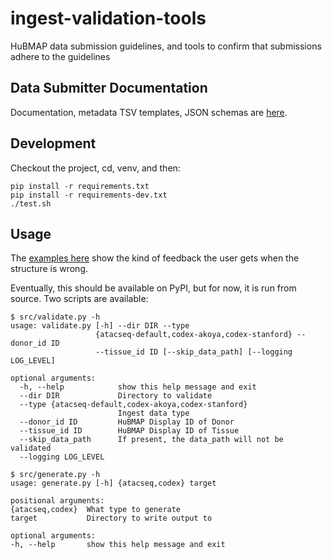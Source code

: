 # ingest-validation-tools
HuBMAP data submission guidelines,
and tools to confirm that submissions adhere to the guidelines

## Data Submitter Documentation

Documentation, metadata TSV templates, JSON schemas are [here](docs).

## Development

Checkout the project, cd, venv, and then:
```
pip install -r requirements.txt
pip install -r requirements-dev.txt
./test.sh
```

## Usage

The [examples here](tests/fixtures) show the kind of feedback the user gets when the structure is wrong.

Eventually, this should be available on PyPI, but for now, it is run from source.
Two scripts are available:
```
$ src/validate.py -h
usage: validate.py [-h] --dir DIR --type
                   {atacseq-default,codex-akoya,codex-stanford} --donor_id ID
                   --tissue_id ID [--skip_data_path] [--logging LOG_LEVEL]

optional arguments:
  -h, --help            show this help message and exit
  --dir DIR             Directory to validate
  --type {atacseq-default,codex-akoya,codex-stanford}
                        Ingest data type
  --donor_id ID         HuBMAP Display ID of Donor
  --tissue_id ID        HuBMAP Display ID of Tissue
  --skip_data_path      If present, the data_path will not be validated
  --logging LOG_LEVEL
  ```

  ```
  $ src/generate.py -h
usage: generate.py [-h] {atacseq,codex} target

positional arguments:
  {atacseq,codex}  What type to generate
  target           Directory to write output to

optional arguments:
  -h, --help       show this help message and exit
  ```
